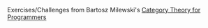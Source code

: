 Exercises/Challenges from Bartosz Milewski's [Category Theory for Programmers](<https://bartoszmilewski.com/2014/10/28/category-theory-for-programmers-the-preface/>)
